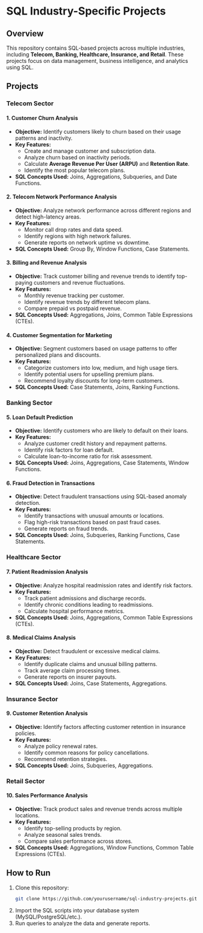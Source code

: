 # SQL Industry-Specific Projects

## Overview
This repository contains SQL-based projects across multiple industries, including **Telecom, Banking, Healthcare, Insurance, and Retail**. These projects focus on data management, business intelligence, and analytics using SQL.

## Projects

### Telecom Sector

#### 1. Customer Churn Analysis
- **Objective:** Identify customers likely to churn based on their usage patterns and inactivity.
- **Key Features:**
  - Create and manage customer and subscription data.
  - Analyze churn based on inactivity periods.
  - Calculate **Average Revenue Per User (ARPU)** and **Retention Rate**.
  - Identify the most popular telecom plans.
- **SQL Concepts Used:** Joins, Aggregations, Subqueries, and Date Functions.

#### 2. Telecom Network Performance Analysis
- **Objective:** Analyze network performance across different regions and detect high-latency areas.
- **Key Features:**
  - Monitor call drop rates and data speed.
  - Identify regions with high network failures.
  - Generate reports on network uptime vs downtime.
- **SQL Concepts Used:** Group By, Window Functions, Case Statements.

#### 3. Billing and Revenue Analysis
- **Objective:** Track customer billing and revenue trends to identify top-paying customers and revenue fluctuations.
- **Key Features:**
  - Monthly revenue tracking per customer.
  - Identify revenue trends by different telecom plans.
  - Compare prepaid vs postpaid revenue.
- **SQL Concepts Used:** Aggregations, Joins, Common Table Expressions (CTEs).

#### 4. Customer Segmentation for Marketing
- **Objective:** Segment customers based on usage patterns to offer personalized plans and discounts.
- **Key Features:**
  - Categorize customers into low, medium, and high usage tiers.
  - Identify potential users for upselling premium plans.
  - Recommend loyalty discounts for long-term customers.
- **SQL Concepts Used:** Case Statements, Joins, Ranking Functions.

### Banking Sector

#### 5. Loan Default Prediction
- **Objective:** Identify customers who are likely to default on their loans.
- **Key Features:**
  - Analyze customer credit history and repayment patterns.
  - Identify risk factors for loan default.
  - Calculate loan-to-income ratio for risk assessment.
- **SQL Concepts Used:** Joins, Aggregations, Case Statements, Window Functions.

#### 6. Fraud Detection in Transactions
- **Objective:** Detect fraudulent transactions using SQL-based anomaly detection.
- **Key Features:**
  - Identify transactions with unusual amounts or locations.
  - Flag high-risk transactions based on past fraud cases.
  - Generate reports on fraud trends.
- **SQL Concepts Used:** Joins, Subqueries, Ranking Functions, Case Statements.

### Healthcare Sector

#### 7. Patient Readmission Analysis
- **Objective:** Analyze hospital readmission rates and identify risk factors.
- **Key Features:**
  - Track patient admissions and discharge records.
  - Identify chronic conditions leading to readmissions.
  - Calculate hospital performance metrics.
- **SQL Concepts Used:** Joins, Aggregations, Common Table Expressions (CTEs).

#### 8. Medical Claims Analysis
- **Objective:** Detect fraudulent or excessive medical claims.
- **Key Features:**
  - Identify duplicate claims and unusual billing patterns.
  - Track average claim processing times.
  - Generate reports on insurer payouts.
- **SQL Concepts Used:** Joins, Case Statements, Aggregations.

### Insurance Sector

#### 9. Customer Retention Analysis
- **Objective:** Identify factors affecting customer retention in insurance policies.
- **Key Features:**
  - Analyze policy renewal rates.
  - Identify common reasons for policy cancellations.
  - Recommend retention strategies.
- **SQL Concepts Used:** Joins, Subqueries, Aggregations.

### Retail Sector

#### 10. Sales Performance Analysis
- **Objective:** Track product sales and revenue trends across multiple locations.
- **Key Features:**
  - Identify top-selling products by region.
  - Analyze seasonal sales trends.
  - Compare sales performance across stores.
- **SQL Concepts Used:** Aggregations, Window Functions, Common Table Expressions (CTEs).

## How to Run
1. Clone this repository:  
   ```bash
   git clone https://github.com/yourusername/sql-industry-projects.git
   ```
2. Import the SQL scripts into your database system (MySQL/PostgreSQL/etc.).
3. Run queries to analyze the data and generate reports.





